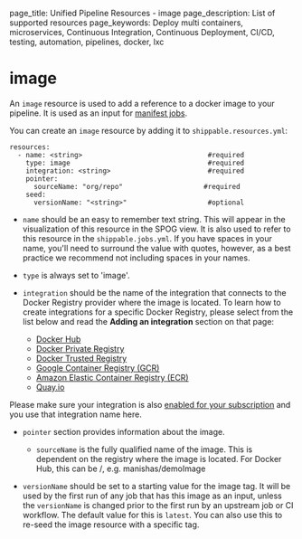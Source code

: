 page_title: Unified Pipeline Resources - image
page_description: List of supported resources
page_keywords: Deploy multi containers, microservices, Continuous Integration, Continuous Deployment, CI/CD, testing, automation, pipelines, docker, lxc

# image

An `image` resource is used to add a reference to a docker image to your pipeline. It is used as an input for [manifest jobs](../jobs/manifest/).

You can create an `image` resource by adding it to `shippable.resources.yml`:

```
resources:
  - name: <string>                           	 #required
    type: image                               	 #required
    integration: <string>                   	 #required
    pointer:
      sourceName: "org/repo"                    #required
    seed:
      versionName: "<string>"                	 #optional
```

* `name` should be an easy to remember text string. This will appear in the visualization of this resource in the SPOG view. It is also used to refer to this resource in the `shippable.jobs.yml`. If you have spaces in your name, you'll need to surround the value with quotes, however, as a best practice we recommend not including spaces in your names.

* `type` is always set to 'image'.

* `integration` should be the name of the integration that connects to the Docker Registry provider where the image is located. To learn how to create integrations for a specific Docker Registry, please select from the list below and read the **Adding an integration** section on that page:

	- [Docker Hub](../../integrations/imageRegistries/dockerHub/)
	- [Docker Private Registry](../../integrations/imageRegistries/privateRegistry/)
	- [Docker Trusted Registry](../../integrations/imageRegistries/dockerTrustedRegistry/)
	- [Google Container Registry (GCR)](../../integrations/imageRegistries/gcr/)
	- [Amazon Elastic Container Registry (ECR)](../../integrations/imageRegistries/ecr/)
	- [Quay.io](../../integrations/imageRegistries/quay/)

Please make sure your integration is also [enabled for your subscription](../../navigatingUI/subscriptions/settings/#adding-integrations) and you use that  integration name here.

* `pointer` section provides information about the image.
	* `sourceName` is the fully qualified name of the image. This is dependent on the registry where the image is located. For Docker Hub, this can be <repo name>/<image name>, e.g. manishas/demoImage

* `versionName` should be set to a starting value for the image tag. It will be used by the first run of any job that has this image as an input, unless the `versionName` is changed prior to the first run by an upstream job or CI workflow. The default value for this is `latest`. You can also use this to re-seed the image resource with a specific tag.
